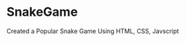# SnakeGame

Created a Popular Snake Game Using HTML, CSS, Javscript

<img scr="https://github.com/HiteshGarg-Coder/SnakeGame/blob/main/Assets/bg.jpg">
